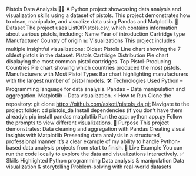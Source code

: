 Pistols Data Analysis 🧐🔫
A Python project showcasing data analysis and visualization skills using a dataset of pistols. This project demonstrates how to clean, manipulate, and visualize data using Pandas and Matplotlib.
📂 Dataset
The project uses ListOfPistols.csv, which contains information about various pistols, including:
Name
Year of introduction
Cartridge type
Manufacturer
Country of origin
📊 Visualizations
This project includes multiple insightful visualizations:
Oldest Pistols
Line chart showing the 7 oldest pistols in the dataset.
Pistols Cartridge Distribution
Pie chart displaying the most common pistol cartridges.
Top Pistol-Producing Countries
Pie chart showing which countries produced the most pistols.
Manufacturers with Most Pistol Types
Bar chart highlighting manufacturers with the largest number of pistol models.
🛠️ Technologies Used
Python – Programming language for data analysis.
Pandas – Data manipulation and aggregation.
Matplotlib – Data visualization.
⚡ How to Run
Clone the repository:
git clone https://github.com/askoti/pistols_da.git
Navigate to the project folder:
cd pistols_da
Install dependencies (if you don’t have them already):
pip install pandas matplotlib
Run the app:
python app.py
Follow the prompts to view different visualizations.
🎯 Purpose
This project demonstrates:
Data cleaning and aggregation with Pandas
Creating visual insights with Matplotlib
Presenting data analysis in a structured, professional manner
It’s a clear example of my ability to handle Python-based data analysis projects from start to finish.
🔗 Live Example
You can run the code locally to explore the data and visualizations interactively.
✅ Skills Highlighted
Python programming
Data analysis & manipulation
Data visualization & storytelling
Problem-solving with real-world datasets
